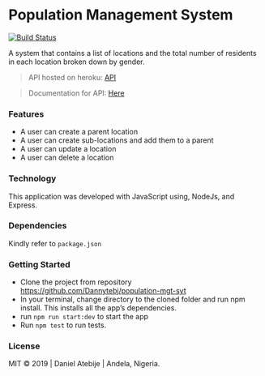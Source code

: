 # Population Management System

[![Build Status](https://travis-ci.org/Dannytebj/population-mgt-syt.svg?branch=master)](https://travis-ci.org/Dannytebj/population-mgt-syt)

A system that contains a list of locations and the total number of residents in each location broken down by gender.

> API hosted on heroku: [API](https://population-mgt.herokuapp.com/)

> Documentation for API: [Here](https://documenter.getpostman.com/view/2091261/RztrJ6HE) 

### Features
- A user can create a parent location
- A user can create sub-locations and add them to a parent
- A user can update a location
- A user can delete a location

### Technology
This application was developed with JavaScript using, NodeJs, and Express.

### Dependencies
Kindly refer to `package.json`

### Getting Started
- Clone the project from repository https://github.com/Dannytebj/population-mgt-syt  
- In your terminal, change directory to the cloned folder and run npm install. This installs all the app’s dependencies. 
- run `npm run start:dev` to start the app
- Run `npm test` to run tests.

### License
MIT © 2019 | Daniel Atebije | Andela, Nigeria.
